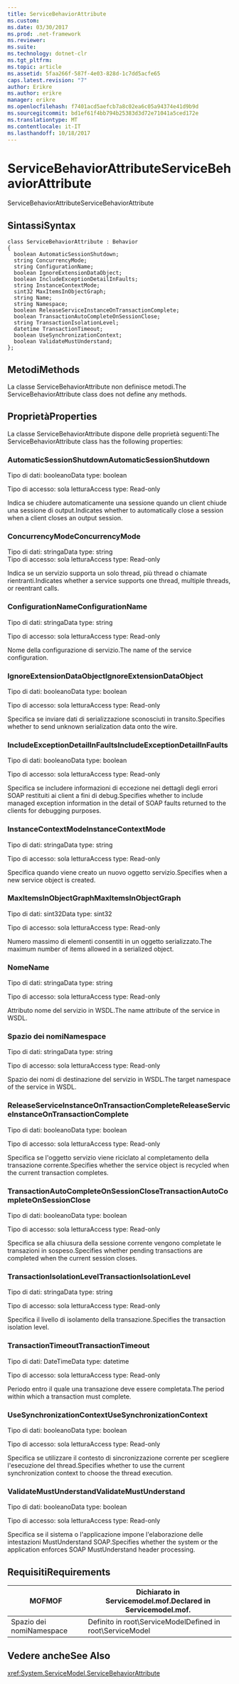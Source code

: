 ```yaml
---
title: ServiceBehaviorAttribute
ms.custom: 
ms.date: 03/30/2017
ms.prod: .net-framework
ms.reviewer: 
ms.suite: 
ms.technology: dotnet-clr
ms.tgt_pltfrm: 
ms.topic: article
ms.assetid: 5faa266f-587f-4e03-828d-1c7dd5acfe65
caps.latest.revision: "7"
author: Erikre
ms.author: erikre
manager: erikre
ms.openlocfilehash: f7401acd5aefcb7a8c02ea6c05a94374e41d9b9d
ms.sourcegitcommit: bd1ef61f4bb794b25383d3d72e71041a5ced172e
ms.translationtype: MT
ms.contentlocale: it-IT
ms.lasthandoff: 10/18/2017
---
```

# <a name="servicebehaviorattribute"></a><span data-ttu-id="84874-102">ServiceBehaviorAttribute</span><span class="sxs-lookup"><span data-stu-id="84874-102">ServiceBehaviorAttribute</span></span>
<span data-ttu-id="84874-103">ServiceBehaviorAttribute</span><span class="sxs-lookup"><span data-stu-id="84874-103">ServiceBehaviorAttribute</span></span>  
  
## <a name="syntax"></a><span data-ttu-id="84874-104">Sintassi</span><span class="sxs-lookup"><span data-stu-id="84874-104">Syntax</span></span>  
  
```  
class ServiceBehaviorAttribute : Behavior  
{  
  boolean AutomaticSessionShutdown;  
  string ConcurrencyMode;  
  string ConfigurationName;  
  boolean IgnoreExtensionDataObject;  
  boolean IncludeExceptionDetailInFaults;  
  string InstanceContextMode;  
  sint32 MaxItemsInObjectGraph;  
  string Name;  
  string Namespace;  
  boolean ReleaseServiceInstanceOnTransactionComplete;  
  boolean TransactionAutoCompleteOnSessionClose;  
  string TransactionIsolationLevel;  
  datetime TransactionTimeout;  
  boolean UseSynchronizationContext;  
  boolean ValidateMustUnderstand;  
};  
```  
  
## <a name="methods"></a><span data-ttu-id="84874-105">Metodi</span><span class="sxs-lookup"><span data-stu-id="84874-105">Methods</span></span>  
 <span data-ttu-id="84874-106">La classe ServiceBehaviorAttribute non definisce metodi.</span><span class="sxs-lookup"><span data-stu-id="84874-106">The ServiceBehaviorAttribute class does not define any methods.</span></span>  
  
## <a name="properties"></a><span data-ttu-id="84874-107">Proprietà</span><span class="sxs-lookup"><span data-stu-id="84874-107">Properties</span></span>  
 <span data-ttu-id="84874-108">La classe ServiceBehaviorAttribute dispone delle proprietà seguenti:</span><span class="sxs-lookup"><span data-stu-id="84874-108">The ServiceBehaviorAttribute class has the following properties:</span></span>  
  
### <a name="automaticsessionshutdown"></a><span data-ttu-id="84874-109">AutomaticSessionShutdown</span><span class="sxs-lookup"><span data-stu-id="84874-109">AutomaticSessionShutdown</span></span>  
 <span data-ttu-id="84874-110">Tipo di dati: booleano</span><span class="sxs-lookup"><span data-stu-id="84874-110">Data type: boolean</span></span>  
  
 <span data-ttu-id="84874-111">Tipo di accesso: sola lettura</span><span class="sxs-lookup"><span data-stu-id="84874-111">Access type: Read-only</span></span>  
  
 <span data-ttu-id="84874-112">Indica se chiudere automaticamente una sessione quando un client chiude una sessione di output.</span><span class="sxs-lookup"><span data-stu-id="84874-112">Indicates whether to automatically close a session when a client closes an output session.</span></span>  
  
### <a name="concurrencymode"></a><span data-ttu-id="84874-113">ConcurrencyMode</span><span class="sxs-lookup"><span data-stu-id="84874-113">ConcurrencyMode</span></span>  
 <span data-ttu-id="84874-114">Tipo di dati: stringa</span><span class="sxs-lookup"><span data-stu-id="84874-114">Data type: string</span></span>  
<span data-ttu-id="84874-115">Tipo di accesso: sola lettura</span><span class="sxs-lookup"><span data-stu-id="84874-115">Access type: Read-only</span></span>  
  
 <span data-ttu-id="84874-116">Indica se un servizio supporta un solo thread, più thread o chiamate rientranti.</span><span class="sxs-lookup"><span data-stu-id="84874-116">Indicates whether a service supports one thread, multiple threads, or reentrant calls.</span></span>  
  
### <a name="configurationname"></a><span data-ttu-id="84874-117">ConfigurationName</span><span class="sxs-lookup"><span data-stu-id="84874-117">ConfigurationName</span></span>  
 <span data-ttu-id="84874-118">Tipo di dati: stringa</span><span class="sxs-lookup"><span data-stu-id="84874-118">Data type: string</span></span>  
  
 <span data-ttu-id="84874-119">Tipo di accesso: sola lettura</span><span class="sxs-lookup"><span data-stu-id="84874-119">Access type: Read-only</span></span>  
  
 <span data-ttu-id="84874-120">Nome della configurazione di servizio.</span><span class="sxs-lookup"><span data-stu-id="84874-120">The name of the service configuration.</span></span>  
  
### <a name="ignoreextensiondataobject"></a><span data-ttu-id="84874-121">IgnoreExtensionDataObject</span><span class="sxs-lookup"><span data-stu-id="84874-121">IgnoreExtensionDataObject</span></span>  
 <span data-ttu-id="84874-122">Tipo di dati: booleano</span><span class="sxs-lookup"><span data-stu-id="84874-122">Data type: boolean</span></span>  
  
 <span data-ttu-id="84874-123">Tipo di accesso: sola lettura</span><span class="sxs-lookup"><span data-stu-id="84874-123">Access type: Read-only</span></span>  
  
 <span data-ttu-id="84874-124">Specifica se inviare dati di serializzazione sconosciuti in transito.</span><span class="sxs-lookup"><span data-stu-id="84874-124">Specifies whether to send unknown serialization data onto the wire.</span></span>  
  
### <a name="includeexceptiondetailinfaults"></a><span data-ttu-id="84874-125">IncludeExceptionDetailInFaults</span><span class="sxs-lookup"><span data-stu-id="84874-125">IncludeExceptionDetailInFaults</span></span>  
 <span data-ttu-id="84874-126">Tipo di dati: booleano</span><span class="sxs-lookup"><span data-stu-id="84874-126">Data type: boolean</span></span>  
  
 <span data-ttu-id="84874-127">Tipo di accesso: sola lettura</span><span class="sxs-lookup"><span data-stu-id="84874-127">Access type: Read-only</span></span>  
  
 <span data-ttu-id="84874-128">Specifica se includere informazioni di eccezione nei dettagli degli errori SOAP restituiti ai client a fini di debug.</span><span class="sxs-lookup"><span data-stu-id="84874-128">Specifies whether to include managed exception information in the detail of SOAP faults returned to the clients for debugging purposes.</span></span>  
  
### <a name="instancecontextmode"></a><span data-ttu-id="84874-129">InstanceContextMode</span><span class="sxs-lookup"><span data-stu-id="84874-129">InstanceContextMode</span></span>  
 <span data-ttu-id="84874-130">Tipo di dati: stringa</span><span class="sxs-lookup"><span data-stu-id="84874-130">Data type: string</span></span>  
  
 <span data-ttu-id="84874-131">Tipo di accesso: sola lettura</span><span class="sxs-lookup"><span data-stu-id="84874-131">Access type: Read-only</span></span>  
  
 <span data-ttu-id="84874-132">Specifica quando viene creato un nuovo oggetto servizio.</span><span class="sxs-lookup"><span data-stu-id="84874-132">Specifies when a new service object is created.</span></span>  
  
### <a name="maxitemsinobjectgraph"></a><span data-ttu-id="84874-133">MaxItemsInObjectGraph</span><span class="sxs-lookup"><span data-stu-id="84874-133">MaxItemsInObjectGraph</span></span>  
 <span data-ttu-id="84874-134">Tipo di dati: sint32</span><span class="sxs-lookup"><span data-stu-id="84874-134">Data type: sint32</span></span>  
  
 <span data-ttu-id="84874-135">Tipo di accesso: sola lettura</span><span class="sxs-lookup"><span data-stu-id="84874-135">Access type: Read-only</span></span>  
  
 <span data-ttu-id="84874-136">Numero massimo di elementi consentiti in un oggetto serializzato.</span><span class="sxs-lookup"><span data-stu-id="84874-136">The maximum number of items allowed in a serialized object.</span></span>  
  
### <a name="name"></a><span data-ttu-id="84874-137">Nome</span><span class="sxs-lookup"><span data-stu-id="84874-137">Name</span></span>  
 <span data-ttu-id="84874-138">Tipo di dati: stringa</span><span class="sxs-lookup"><span data-stu-id="84874-138">Data type: string</span></span>  
  
 <span data-ttu-id="84874-139">Tipo di accesso: sola lettura</span><span class="sxs-lookup"><span data-stu-id="84874-139">Access type: Read-only</span></span>  
  
 <span data-ttu-id="84874-140">Attributo nome del servizio in WSDL.</span><span class="sxs-lookup"><span data-stu-id="84874-140">The name attribute of the service in WSDL.</span></span>  
  
### <a name="namespace"></a><span data-ttu-id="84874-141">Spazio dei nomi</span><span class="sxs-lookup"><span data-stu-id="84874-141">Namespace</span></span>  
 <span data-ttu-id="84874-142">Tipo di dati: stringa</span><span class="sxs-lookup"><span data-stu-id="84874-142">Data type: string</span></span>  
  
 <span data-ttu-id="84874-143">Tipo di accesso: sola lettura</span><span class="sxs-lookup"><span data-stu-id="84874-143">Access type: Read-only</span></span>  
  
 <span data-ttu-id="84874-144">Spazio dei nomi di destinazione del servizio in WSDL.</span><span class="sxs-lookup"><span data-stu-id="84874-144">The target namespace of the service in WSDL.</span></span>  
  
### <a name="releaseserviceinstanceontransactioncomplete"></a><span data-ttu-id="84874-145">ReleaseServiceInstanceOnTransactionComplete</span><span class="sxs-lookup"><span data-stu-id="84874-145">ReleaseServiceInstanceOnTransactionComplete</span></span>  
 <span data-ttu-id="84874-146">Tipo di dati: booleano</span><span class="sxs-lookup"><span data-stu-id="84874-146">Data type: boolean</span></span>  
  
 <span data-ttu-id="84874-147">Tipo di accesso: sola lettura</span><span class="sxs-lookup"><span data-stu-id="84874-147">Access type: Read-only</span></span>  
  
 <span data-ttu-id="84874-148">Specifica se l'oggetto servizio viene riciclato al completamento della transazione corrente.</span><span class="sxs-lookup"><span data-stu-id="84874-148">Specifies whether the service object is recycled when the current transaction completes.</span></span>  
  
### <a name="transactionautocompleteonsessionclose"></a><span data-ttu-id="84874-149">TransactionAutoCompleteOnSessionClose</span><span class="sxs-lookup"><span data-stu-id="84874-149">TransactionAutoCompleteOnSessionClose</span></span>  
 <span data-ttu-id="84874-150">Tipo di dati: booleano</span><span class="sxs-lookup"><span data-stu-id="84874-150">Data type: boolean</span></span>  
  
 <span data-ttu-id="84874-151">Tipo di accesso: sola lettura</span><span class="sxs-lookup"><span data-stu-id="84874-151">Access type: Read-only</span></span>  
  
 <span data-ttu-id="84874-152">Specifica se alla chiusura della sessione corrente vengono completate le transazioni in sospeso.</span><span class="sxs-lookup"><span data-stu-id="84874-152">Specifies whether pending transactions are completed when the current session closes.</span></span>  
  
### <a name="transactionisolationlevel"></a><span data-ttu-id="84874-153">TransactionIsolationLevel</span><span class="sxs-lookup"><span data-stu-id="84874-153">TransactionIsolationLevel</span></span>  
 <span data-ttu-id="84874-154">Tipo di dati: stringa</span><span class="sxs-lookup"><span data-stu-id="84874-154">Data type: string</span></span>  
  
 <span data-ttu-id="84874-155">Tipo di accesso: sola lettura</span><span class="sxs-lookup"><span data-stu-id="84874-155">Access type: Read-only</span></span>  
  
 <span data-ttu-id="84874-156">Specifica il livello di isolamento della transazione.</span><span class="sxs-lookup"><span data-stu-id="84874-156">Specifies the transaction isolation level.</span></span>  
  
### <a name="transactiontimeout"></a><span data-ttu-id="84874-157">TransactionTimeout</span><span class="sxs-lookup"><span data-stu-id="84874-157">TransactionTimeout</span></span>  
 <span data-ttu-id="84874-158">Tipo di dati: DateTime</span><span class="sxs-lookup"><span data-stu-id="84874-158">Data type: datetime</span></span>  
  
 <span data-ttu-id="84874-159">Tipo di accesso: sola lettura</span><span class="sxs-lookup"><span data-stu-id="84874-159">Access type: Read-only</span></span>  
  
 <span data-ttu-id="84874-160">Periodo entro il quale una transazione deve essere completata.</span><span class="sxs-lookup"><span data-stu-id="84874-160">The period within which a transaction must complete.</span></span>  
  
### <a name="usesynchronizationcontext"></a><span data-ttu-id="84874-161">UseSynchronizationContext</span><span class="sxs-lookup"><span data-stu-id="84874-161">UseSynchronizationContext</span></span>  
 <span data-ttu-id="84874-162">Tipo di dati: booleano</span><span class="sxs-lookup"><span data-stu-id="84874-162">Data type: boolean</span></span>  
  
 <span data-ttu-id="84874-163">Tipo di accesso: sola lettura</span><span class="sxs-lookup"><span data-stu-id="84874-163">Access type: Read-only</span></span>  
  
 <span data-ttu-id="84874-164">Specifica se utilizzare il contesto di sincronizzazione corrente per scegliere l'esecuzione del thread.</span><span class="sxs-lookup"><span data-stu-id="84874-164">Specifies whether to use the current synchronization context to choose the thread execution.</span></span>  
  
### <a name="validatemustunderstand"></a><span data-ttu-id="84874-165">ValidateMustUnderstand</span><span class="sxs-lookup"><span data-stu-id="84874-165">ValidateMustUnderstand</span></span>  
 <span data-ttu-id="84874-166">Tipo di dati: booleano</span><span class="sxs-lookup"><span data-stu-id="84874-166">Data type: boolean</span></span>  
  
 <span data-ttu-id="84874-167">Tipo di accesso: sola lettura</span><span class="sxs-lookup"><span data-stu-id="84874-167">Access type: Read-only</span></span>  
  
 <span data-ttu-id="84874-168">Specifica se il sistema o l'applicazione impone l'elaborazione delle intestazioni MustUnderstand SOAP.</span><span class="sxs-lookup"><span data-stu-id="84874-168">Specifies whether the system or the application enforces SOAP MustUnderstand header processing.</span></span>  
  
## <a name="requirements"></a><span data-ttu-id="84874-169">Requisiti</span><span class="sxs-lookup"><span data-stu-id="84874-169">Requirements</span></span>  
  
|<span data-ttu-id="84874-170">MOF</span><span class="sxs-lookup"><span data-stu-id="84874-170">MOF</span></span>|<span data-ttu-id="84874-171">Dichiarato in Servicemodel.mof.</span><span class="sxs-lookup"><span data-stu-id="84874-171">Declared in Servicemodel.mof.</span></span>|  
|---------|-----------------------------------|  
|<span data-ttu-id="84874-172">Spazio dei nomi</span><span class="sxs-lookup"><span data-stu-id="84874-172">Namespace</span></span>|<span data-ttu-id="84874-173">Definito in root\ServiceModel</span><span class="sxs-lookup"><span data-stu-id="84874-173">Defined in root\ServiceModel</span></span>|  
  
## <a name="see-also"></a><span data-ttu-id="84874-174">Vedere anche</span><span class="sxs-lookup"><span data-stu-id="84874-174">See Also</span></span>  
 <xref:System.ServiceModel.ServiceBehaviorAttribute>
